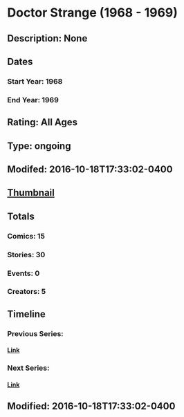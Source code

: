 # Doctor Strange (1968 - 1969)
## Description: None
## Dates
### Start Year: 1968
### End Year: 1969
## Rating: All Ages
## Type: ongoing
## Modifed: 2016-10-18T17:33:02-0400
## [Thumbnail](http://i.annihil.us/u/prod/marvel/i/mg/c/10/56fd521ba71dd.jpg)
## Totals
### Comics: 15
### Stories: 30
### Events: 0
### Creators: 5
## Timeline
### Previous Series: 
#### [Link]()
### Next Series: 
#### [Link]()
## Modified: 2016-10-18T17:33:02-0400